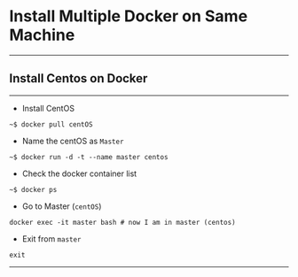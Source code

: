 # **Install Multiple Docker on Same Machine**

---

## Install Centos on Docker

---

- Install CentOS

```shell
~$ docker pull centOS
```

- Name the centOS as `Master`

```shell
~$ docker run -d -t --name master centos
```

- Check the docker container list

```shell
~$ docker ps
```

- Go to Master (`centOS`)

```shell
docker exec -it master bash # now I am in master (centos)
```

- Exit from `master`

```shell
exit
```

---



